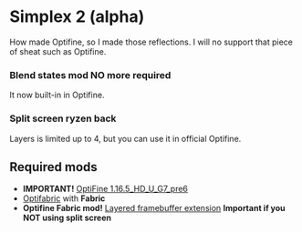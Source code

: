 # Simplex 2 (alpha)

How made Optifine, so I made those reflections. I will no support that piece of sheat such as Optifine. 

### Blend states mod NO more required

It now built-in in Optifine. 

### Split screen ryzen back

Layers is limited up to 4, but you can use it in official Optifine. 

## Required mods

- **IMPORTANT!** [OptiFine 1.16.5_HD_U_G7_pre6](https://optifine.net/downloads) 
- [Optifabric](https://minecraft.curseforge.com/projects/optifabric) with **Fabric**
- **Optifine Fabric mod!** [Layered framebuffer extension](https://github.com/helixd2s/OptifineLayeredMod) **Important if you NOT using split screen**
